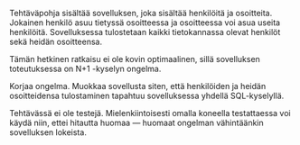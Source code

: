 Tehtäväpohja sisältää sovelluksen, joka sisältää henkilöitä ja osoitteita. Jokainen henkilö asuu tietyssä 
osoitteessa ja osoitteessa voi asua useita henkilöitä. Sovelluksessa tulostetaan kaikki tietokannassa olevat 
henkilöt sekä heidän osoitteensa.

Tämän hetkinen ratkaisu ei ole kovin optimaalinen, sillä sovelluksen toteutuksessa on N+1 -kyselyn ongelma.

Korjaa ongelma. Muokkaa sovellusta siten, että henkilöiden ja heidän osoitteidensa tulostaminen tapahtuu 
sovelluksessa yhdellä SQL-kyselyllä.

Tehtävässä ei ole testejä. Mielenkiintoisesti omalla koneella testattaessa voi käydä niin, ettei hitautta huomaa 
— huomaat ongelman vähintäänkin sovelluksen lokeista.
